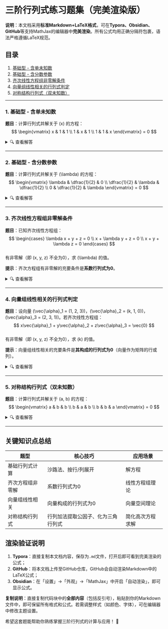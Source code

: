 # 三阶行列式练习题集（完美渲染版）  
**说明**：本文档采用**标准Markdown+LaTeX格式**，可在**Typora、Obsidian、GitHub**等支持MathJax的编辑器中**完美渲染**。所有公式均用正确分隔符包裹，语法严格遵循LaTeX规范。


## 目录  
1. [基础型 - 含单未知数](#1-基础型---含单未知数)  
2. [基础型 - 含分数参数](#2-基础型---含分数参数)  
3. [齐次线性方程组非零解条件](#3-齐次线性方程组非零解条件)  
4. [向量组线性相关的行列式判定](#4-向量组线性相关的行列式判定)  
5. [对称结构行列式（双未知数）](#5-对称结构行列式双未知数)  


---

<a id="1-基础型---含单未知数"></a >
### 1. 基础型 - 含单未知数  
**题目**：计算行列式并解关于 \(x\) 的方程：  
$$
\begin{vmatrix}
x & 1 & 1 \\
1 & x & 1 \\
1 & 1 & x
\end{vmatrix} = 0
$$

<details>
<summary>🔍 查看解答</summary>

#### 解答步骤：  
1. **行列式计算（沙路法）**：  
   三阶行列式的沙路法展开为：  
   $$
   D = x \cdot x \cdot x + 1 \cdot 1 \cdot 1 + 1 \cdot 1 \cdot 1 - 1 \cdot x \cdot 1 - 1 \cdot 1 \cdot x - x \cdot 1 \cdot 1
   $$  
   化简得：  
   $$
   D = x^3 + 2 - 3x = x^3 - 3x + 2
   $$  

2. **解方程**：  
   令 \(D = 0\)，对多项式因式分解：  
   $$
   (x-1)^2(x+2) = 0
   $$  

   **解**：\(x_1 = x_2 = 1\)，\(x_3 = -2\)。  
</details>


---

<a id="2-基础型---含分数参数"></a >
### 2. 基础型 - 含分数参数  
**题目**：计算行列式并解关于 \(\lambda\) 的方程：  
$$
\begin{vmatrix}
\lambda & \dfrac{1}{2} & 0 \\
\dfrac{1}{2} & \lambda & \dfrac{1}{2} \\
0 & \dfrac{1}{2} & \lambda
\end{vmatrix} = 0
$$

<details>
<summary>🔍 查看解答</summary>

#### 解答步骤：  
1. **行列式计算（按第一行展开）**：  
   按第一行元素展开，每一项为元素乘以其代数余子式：  
   $$
   D = \lambda \cdot \begin{vmatrix} \lambda & \dfrac{1}{2} \\ \dfrac{1}{2} & \lambda \end{vmatrix} - \dfrac{1}{2} \cdot \begin{vmatrix} \dfrac{1}{2} & \dfrac{1}{2} \\ 0 & \lambda \end{vmatrix} + 0 \cdot \begin{vmatrix} \dfrac{1}{2} & \lambda \\ 0 & \dfrac{1}{2} \end{vmatrix}
   $$  
   计算子行列式：  
   $$
   D = \lambda\left(\lambda^2 - \dfrac{1}{4}\right) - \dfrac{1}{2}\left(\dfrac{1}{2}\lambda - 0\right) = \lambda^3 - \dfrac{1}{4}\lambda - \dfrac{1}{4}\lambda = \lambda^3 - \dfrac{1}{2}\lambda
   $$  

2. **解方程**：  
   令 \(D = 0\)，提取公因子：  
   $$
   \lambda\left(\lambda^2 - \dfrac{1}{2}\right) = 0
   $$  

   **解**：\(\lambda_1 = 0\)，\(\lambda_2 = \dfrac{\sqrt{2}}{2}\)，\(\lambda_3 = -\dfrac{\sqrt{2}}{2}\)。  
</details>


---

<a id="3-齐次线性方程组非零解条件"></a >
### 3. 齐次线性方程组非零解条件  
**题目**：已知齐次线性方程组：  
$$
\begin{cases}
\lambda x + y + z = 0 \\
x + \lambda y + z = 0 \\
x + y + \lambda z = 0
\end{cases}
$$  
有非零解（即 \(x, y, z\) 不全为0），求 \(\lambda\) 的值。  

**提示**：齐次方程组有非零解的充要条件是**系数行列式为0**。

<details>
<summary>🔍 查看解答</summary>

#### 解答步骤：  
1. **构造系数行列式**：  
   方程组的系数矩阵行列式为：  
   $$
   D = \begin{vmatrix}
   \lambda & 1 & 1 \\
   1 & \lambda & 1 \\
   1 & 1 & \lambda
   \end{vmatrix}
   $$  

2. **计算行列式（行列性质化简）**：  
   - 将第2、3行加到第1行，提取公因子 \(\lambda + 2\)：  
     $$
     D = (\lambda + 2) \begin{vmatrix}
     1 & 1 & 1 \\
     1 & \lambda & 1 \\
     1 & 1 & \lambda
     \end{vmatrix}
     $$  
   - 将第1行的-1倍加到第2、3行，化为上三角行列式：  
     $$
     D = (\lambda + 2) \begin{vmatrix}
     1 & 1 & 1 \\
     0 & \lambda-1 & 0 \\
     0 & 0 & \lambda-1
     \end{vmatrix} = (\lambda + 2)(\lambda - 1)^2
     $$  

3. **解方程**：  
   令 \(D = 0\)，得：  
   $$
   (\lambda + 2)(\lambda - 1)^2 = 0
   $$  

   **解**：\(\lambda = -2\) 或 \(\lambda = 1\)。  
</details>


---

<a id="4-向量组线性相关的行列式判定"></a >
### 4. 向量组线性相关的行列式判定  
**题目**：设向量 \(\vec{\alpha}_1 = (1, 2, 3)\)，\(\vec{\alpha}_2 = (k, 1, 0)\)，\(\vec{\alpha}_3 = (2, 3, 1)\)。若齐次线性方程组：  
$$
x\vec{\alpha}_1 + y\vec{\alpha}_2 + z\vec{\alpha}_3 = \vec{0}
$$  
有非零解（即 \(x, y, z\) 不全为0），求 \(k\) 的值。  

**提示**：向量组线性相关的充要条件是**其构成的行列式为0**（向量作为矩阵的行或列）。

<details>
<summary>🔍 查看解答</summary>

#### 解答步骤：  
1. **构造行列式**：  
   将向量作为矩阵的**行**，构造三阶行列式：  
   $$
   D = \begin{vmatrix}
   1 & 2 & 3 \\
   k & 1 & 0 \\
   2 & 3 & 1
   \end{vmatrix}
   $$  

2. **按第二行展开计算**：  
   第二行元素为 \(k, 1, 0\)，对应的**代数余子式**（符号为 \((-1)^{i+j}\)，\(i\) 为行号，\(j\) 为列号）为：  
   $$
   D = k \cdot (-1)^{2+1} \cdot \begin{vmatrix}2 & 3 \\ 3 & 1\end{vmatrix} + 1 \cdot (-1)^{2+2} \cdot \begin{vmatrix}1 & 3 \\ 2 & 1\end{vmatrix} + 0 \cdot (-1)^{2+3} \cdot \begin{vmatrix}1 & 2 \\ 2 & 3\end{vmatrix}
   $$  

   计算余子式（去掉所在行和列后的二阶行列式）：  
   - \(\begin{vmatrix}2 & 3 \\ 3 & 1\end{vmatrix} = 2 \times 1 - 3 \times 3 = -7\)  
   - \(\begin{vmatrix}1 & 3 \\ 2 & 1\end{vmatrix} = 1 \times 1 - 3 \times 2 = -5\)  

   代入代数余子式计算：  
   $$
   D = k \cdot (-1) \cdot (-7) + 1 \cdot 1 \cdot (-5) + 0 = 7k - 5
   $$  

3. **解方程**：  
   向量组线性相关 ⇒ 行列式 \(D = 0\)，即：  
   $$
   7k - 5 = 0
   $$  

   **解**：  
   $$
   k = \dfrac{5}{7}
   $$  
</details>


---

<a id="5-对称结构行列式双未知数"></a >
### 5. 对称结构行列式（双未知数）  
**题目**：计算行列式并解关于 \(a, b\) 的方程：  
$$
\begin{vmatrix}
a & b & b \\
b & a & b \\
b & b & a
\end{vmatrix} = 0
$$

<details>
<summary>🔍 查看解答</summary>

#### 解答步骤：  
1. **行列式计算（对称结构化简）**：  
   该行列式主对角线为 \(a\)，其余为 \(b\)，通过**行列加法**简化：  
   - 将第2、3列加到第1列，提取公因子 \(a + 2b\)：  
     $$
     D = \begin{vmatrix}
     a+2b & b & b \\
     a+2b & a & b \\
     a+2b & b & a
     \end{vmatrix} = (a + 2b) \begin{vmatrix}
     1 & b & b \\
     1 & a & b \\
     1 & b & a
     \end{vmatrix}
     $$  
   - 将第1行的-1倍加到第2、3行，化为上三角行列式：  
     $$
     D = (a + 2b) \begin{vmatrix}
     1 & b & b \\
     0 & a-b & 0 \\
     0 & 0 & a-b
     \end{vmatrix} = (a + 2b)(a - b)^2
     $$  

2. **解方程**：  
   令 \(D = 0\)，得：  
   $$
   (a + 2b)(a - b)^2 = 0
   $$  

   **解**：  
   - \(a + 2b = 0\) ⇒ \(a = -2b\)（\(b\) 为任意实数）；  
   - \((a - b)^2 = 0\) ⇒ \(a = b\)（\(b\) 为任意实数）。  
</details>


---

## 关键知识点总结  
| 题型                | 核心技巧                              | 应用场景                  |
|---------------------|---------------------------------------|---------------------------|
| 基础行列式计算      | 沙路法、按行/列展开                   | 解方程                    |
| 齐次方程组非零解    | 系数行列式为0                          | 线性方程组理论            |
| 向量组线性相关      | 向量构成的行列式为0                    | 向量空间理论              |
| 对称结构行列式      | 行列加法提取公因子、化为三角行列式      | 简化高次方程求解          |


## 渲染验证说明  
1. **Typora**：直接复制本文档内容，保存为`.md`文件，打开后即可看到完美渲染的公式；  
2. **GitHub**：将本文档上传至GitHub仓库，GitHub会自动渲染Markdown中的LaTeX公式；  
3. **Obsidian**：在「设置」→「外观」→「MathJax」中开启「自动渲染」，即可显示公式。  


**复制说明**：直接复制代码块中的**全部内容**（包括反引号），粘贴到你的Markdown文件中，即可保留所有格式和公式。若需调整样式（如颜色、字体），可在编辑器中修改主题设置。  

希望这套题能帮助你熟练掌握三阶行列式的计算与应用！ 🚀